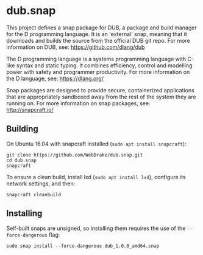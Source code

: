 dub.snap
========

This project defines a snap package for DUB, a package and build manager
for the D programming language.  It is an 'external' snap, meaning that
it downloads and builds the source from the official DUB git repo.  For
more information on DUB, see: https://github.com/dlang/dub

The D programming language is a systems programming language with C-like
syntax and static typing.  It combines efficiency, control and modelling
power with safety and programmer productivity.  For more information on
the D language, see: https://dlang.org/

Snap packages are designed to provide secure, containerized applications
that are appropriately sandboxed away from the rest of the system they
are running on.  For more information on snap packages, see:
http://snapcraft.io/


Building
--------

On Ubuntu 16.04 with snapcraft installed (`sudo apt install snapcraft`):

    git clone https://github.com/WebDrake/dub.snap.git
    cd dub.snap
    snapcraft

To ensure a clean build, install lxd (`sudo apt install lxd`), configure
its network settings, and then:

    snapcraft cleanbuild


Installing
----------

Self-built snaps are unsigned, so installing them requires the use of
the `--force-dangerous` flag:

    sudo snap install --force-dangerous dub_1.0.0_amd64.snap
